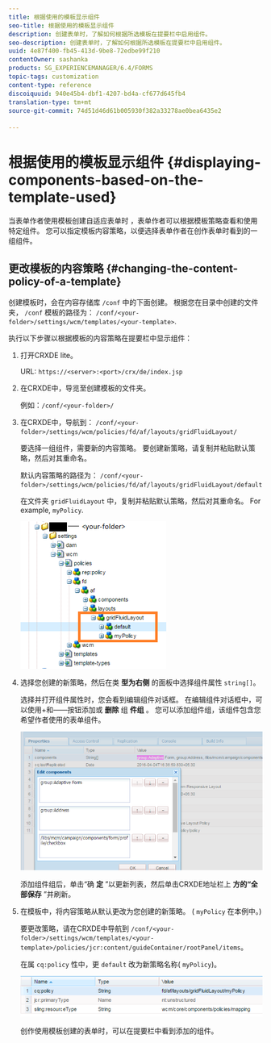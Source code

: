 ```yaml
---
title: 根据使用的模板显示组件
seo-title: 根据使用的模板显示组件
description: 创建表单时，了解如何根据所选模板在提要栏中启用组件。
seo-description: 创建表单时，了解如何根据所选模板在提要栏中启用组件。
uuid: 4e87f400-fb45-413d-9be8-72edbe99f210
contentOwner: sashanka
products: SG_EXPERIENCEMANAGER/6.4/FORMS
topic-tags: customization
content-type: reference
discoiquuid: 940e45b4-dbf1-4207-bd4a-cf677d645fb4
translation-type: tm+mt
source-git-commit: 74d51d46d61b005930f382a33278ae0bea6435e2

---
```



# 根据使用的模板显示组件 {#displaying-components-based-on-the-template-used}

当表单作者使用模板创建自适应表单时 [](/help/forms/using/template-editor.md)，表单作者可以根据模板策略查看和使用特定组件。 您可以指定模板内容策略，以便选择表单作者在创作表单时看到的一组组件。

## 更改模板的内容策略 {#changing-the-content-policy-of-a-template}

创建模板时，会在内容存储库 `/conf` 中的下面创建。 根据您在目录中创建的文件夹， `/conf` 模板的路径为： `/conf/<your-folder>/settings/wcm/templates/<your-template>`.

执行以下步骤以根据模板的内容策略在提要栏中显示组件：

1. 打开CRXDE lite。

   URL: `https://<server>:<port>/crx/de/index.jsp`

1. 在CRXDE中，导览至创建模板的文件夹。

   例如：`/conf/<your-folder>/`

1. 在CRXDE中，导航到： `/conf/<your-folder>/settings/wcm/policies/fd/af/layouts/gridFluidLayout/`

   要选择一组组件，需要新的内容策略。 要创建新策略，请复制并粘贴默认策略，然后对其重命名。

   默认内容策略的路径为： `/conf/<your-folder>/settings/wcm/policies/fd/af/layouts/gridFluidLayout/default`

   在文件夹 `gridFluidLayout` 中，复制并粘贴默认策略，然后对其重命名。 For example, `myPolicy`.

   ![复制默认策略](assets/crx-default1.png)

1. 选择您创建的新策略，然后在类 **型为右侧** 的面板中选择组件属性 `string[]`。

   选择并打开组件属性时，您会看到编辑组件对话框。 在编辑组件对话框中，可以使用+和——按钮添加或 **删除** 组 **件组** 。 您可以添加组件组，该组件包含您希望作者使用的表单组件。

   ![在策略中添加或删除组件](assets/add-components-list1.png)

   添加组件组后，单击“确 **定** ”以更新列表，然后单击CRXDE地址栏上 **方的“全部保存** ”并刷新。

1. 在模板中，将内容策略从默认更改为您创建的新策略。 ( `myPolicy` 在本例中。)

   要更改策略，请在CRXDE中导航到 `/conf/<your-folder>/settings/wcm/templates/<your-template>/policies/jcr:content/guideContainer/rootPanel/items`。

   在属 `cq:policy` 性中，更 `default` 改为新策略名称( `myPolicy`)。

   ![更新的模板内容策略](assets/updated-policy.png)

   创作使用模板创建的表单时，可以在提要栏中看到添加的组件。

